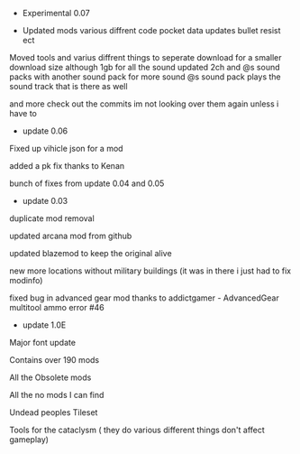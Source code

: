 - Experimental 0.07

* Updated mods various diffrent code
    pocket data updates
    bullet resist
    ect

Moved tools and varius diffrent things to seperate download for a smaller download size although 1gb for all the sound
updated 2ch and @s sound packs with another sound pack for more sound 
@s sound pack plays the sound track that is there as well

and more check out the commits im not looking over them again unless i have to

- update 0.06 

Fixed up vihicle json for a mod

added a pk fix thanks to Kenan

bunch of fixes from update 0.04 and 0.05

- update 0.03

duplicate mod removal

updated arcana mod from github

updated blazemod to keep the original alive

new more locations without military buildings (it was in there i just had to fix modinfo)

fixed bug in advanced gear mod thanks to addictgamer - AdvancedGear multitool ammo error #46

- update 1.0E

Major font update

Contains over 190 mods

All the Obsolete mods

All the no mods I can find

Undead peoples Tileset

Tools for the cataclysm ( they do various different things don't affect gameplay)
